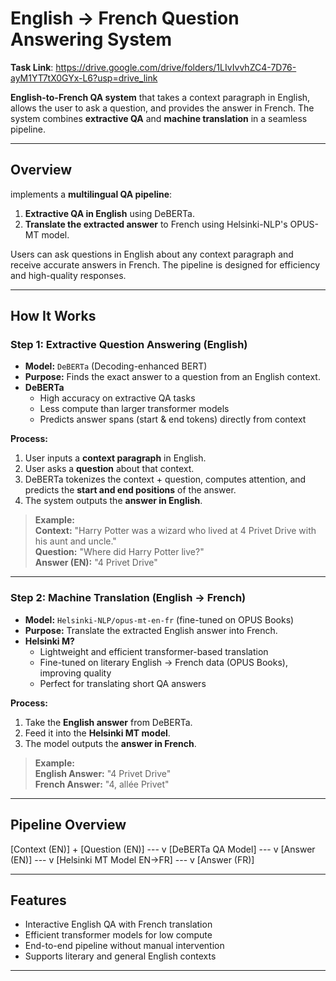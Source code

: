 #  English → French Question Answering System

**Task Link**: https://drive.google.com/drive/folders/1LIvIvvhZC4-7D76-ayM1YT7tX0GYx-L6?usp=drive_link

**English-to-French QA system** that takes a context paragraph in English, allows the user to ask a question, and provides the answer in French. The system combines **extractive QA** and **machine translation** in a seamless pipeline.

---

##  Overview
implements a **multilingual QA pipeline**:

1. **Extractive QA in English** using DeBERTa.  
2. **Translate the extracted answer** to French using Helsinki-NLP's OPUS-MT model.

Users can ask questions in English about any context paragraph and receive accurate answers in French. The pipeline is designed for efficiency and high-quality responses.

---

##  How It Works

### **Step 1: Extractive Question Answering (English)**
- **Model:** `DeBERTa` (Decoding-enhanced BERT)  
- **Purpose:** Finds the exact answer to a question from an English context.  
- **DeBERTa**
  - High accuracy on extractive QA tasks  
  - Less compute than larger transformer models  
  - Predicts answer spans (start & end tokens) directly from context  

**Process:**
1. User inputs a **context paragraph** in English.  
2. User asks a **question** about that context.  
3. DeBERTa tokenizes the context + question, computes attention, and predicts the **start and end positions** of the answer.  
4. The system outputs the **answer in English**.

> **Example:**  
> **Context:** "Harry Potter was a wizard who lived at 4 Privet Drive with his aunt and uncle."  
> **Question:** "Where did Harry Potter live?"  
> **Answer (EN):** "4 Privet Drive"

---

### **Step 2: Machine Translation (English → French)**
- **Model:** `Helsinki-NLP/opus-mt-en-fr` (fine-tuned on OPUS Books)  
- **Purpose:** Translate the extracted English answer into French.  
- **Helsinki M?**
  - Lightweight and efficient transformer-based translation  
  - Fine-tuned on literary English → French data (OPUS Books), improving quality  
  - Perfect for translating short QA answers  

**Process:**
1. Take the **English answer** from DeBERTa.  
2. Feed it into the **Helsinki MT model**.  
3. The model outputs the **answer in French**.

> **Example:**  
> **English Answer:** "4 Privet Drive"  
> **French Answer:** "4, allée Privet"

---

##  Pipeline Overview
[Context (EN)] + [Question (EN)]
            ---
            v
[DeBERTa QA Model]
            ---
            v
[Answer (EN)]
            ---
            v
[Helsinki MT Model EN→FR]
            ---
            v
[Answer (FR)]


---

##  Features
- Interactive English QA with French translation  
- Efficient transformer models for low compute  
- End-to-end pipeline without manual intervention  
- Supports literary and general English contexts  

---
